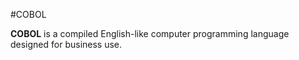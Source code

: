#COBOL

**COBOL** is a compiled English-like computer programming language designed for business use.